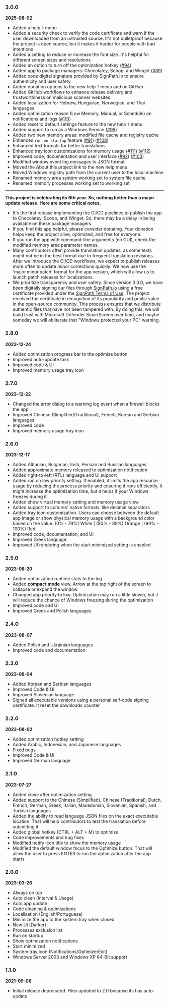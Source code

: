 ### 3.0.0

**2025-08-02**

- Added a help `?` menu
- Added a security check to verify the code certificate and warn if the user downloaded from an untrusted source. It's not bulletproof because the project is open source, but it makes it harder for people with bad intentions
- Added a setting to reduce or increase the font size. It's helpful for different screen sizes and resolutions
- Added an option to turn off the optimization hotkey ([#94](https://github.com/IgorMundstein/WinMemoryCleaner/issues/94))
- Added app to package managers: Chocolatey, Scoop, and Winget ([#89](https://github.com/IgorMundstein/WinMemoryCleaner/issues/89))
- Added code digital signature provided by SignPath.io to ensure authenticity and user safety
- Added donation options to the new help `?` menu and on GitHub
- Added GitHub workflows to enhance release delivery and trustworthiness on malicious scanner websites
- Added localization for Hebrew, Hungarian, Norwegian, and Thai languages
- Added optimization reason (Low Memory, Manual, or Schedule) on notifications and logs ([#110](https://github.com/IgorMundstein/WinMemoryCleaner/issues/110))
- Added reset to default settings feature to the new help `?` menu
- Added support to run as a Windows Service ([#96](https://github.com/IgorMundstein/WinMemoryCleaner/issues/96))
- Added two new memory areas: modified file cache and registry cache
- Enhanced `run on startup` feature ([#91](https://github.com/IgorMundstein/WinMemoryCleaner/issues/91)) ([#108](https://github.com/IgorMundstein/WinMemoryCleaner/issues/108))
- Enhanced text formats for better translations
- Enhanced tray icon customizations for memory usage ([#111](https://github.com/IgorMundstein/WinMemoryCleaner/issues/111)) ([#112](https://github.com/IgorMundstein/WinMemoryCleaner/issues/112))
- Improved code, documentation and user interface ([#92](https://github.com/IgorMundstein/WinMemoryCleaner/issues/92)) ([#103](https://github.com/IgorMundstein/WinMemoryCleaner/issues/103))
- Modified window event log messages to JSON format
- Moved the About this project link to the new help menu
- Moved Windows registry path from the current user to the local machine
- Renamed memory area system working set to system file cache
- Renamed memory processes working set to working set

---

**This project is celebrating its 6th year. So, nothing better than a major update release. Here are some critical notes.**

- It's the first release implementing the CI/CD pipelines to publish the app to Chocolatey, Scoop, and Winget. So, there may be a delay in being available on these package managers.
- If you find this app helpful, please consider donating. Your donation helps keep the project alive, optimized, and free for everyone.
- If you run the app with command-line arguments (no GUI), check the modified memory area parameter names.
- Many contributors often provide translation updates, as some texts might not be in the best format due to frequent translation revisions. After we introduce the CI/CD workflows, we expect to publish releases more often to update minor corrections quickly. We now use the 'major.minor.patch' format for the app version, which will allow us to launch patch releases for localizations.
- We prioritize transparency and user safety. Since version 3.0.0, we have been digitally signing our files through [SignPath.io](https://about.signpath.io/product/open-source) using a free certificate provided under the [SignPath Terms of Use](https://signpath.org/terms). The project received the certificate in recognition of its popularity and public value in the open-source community. This process ensures that we distribute authentic files that have not been tampered with. By doing this, we will build trust with Microsoft Defender SmartScreen over time, and maybe someday we will obliterate that "Windows protected your PC" warning.


### 2.8.0

**2023-12-24**

- Added optimization progress bar to the optimize button
- Improved auto-update task
- Improved code & UI
- Improved memory usage tray icon

### 2.7.0

**2023-12-22**

- Changed the error dialog to a warning log event when a firewall blocks the app
- Improved Chinese (Simplified/Traditional), French, Korean and Serbian languages
- Improved code
- Improved memory usage tray icon

### 2.6.0

**2023-12-17**

- Added Albanian, Bulgarian, Irish, Persian and Russian languages
- Added approximate memory released to optimization notification
- Added right-to-left (RTL) language and UI support
- Added run on low priority setting. If enabled, it limits the app resource usage by reducing the process priority and ensuring it runs efficiently. It might increase the optimization time, but it helps if your Windows freezes during it
- Added show virtual memory setting and memory usage view
- Added support to cultures' native formats, like decimal separators
- Added tray icon customization. Users can choose between the default app image or show physical memory usage with a background color based on the value. (0% - 79%) White | (80% - 89%) Orange | (90% - 100%) Red
- Improved code, documentation, and UI
- Improved Greek language
- Improved UI rendering when the start minimized setting is enabled





### 2.5.0

**2023-08-20**

- Added optimization runtime stats to the log
- Added **compact mode** view. Arrow at the top right of the screen to collapse or expand the window
- Changed app priority to low. Optimization may run a little slower, but it will reduce the chance of Windows freezing during the optimization
- Improved code and UI
- Improved Greek and Polish languages





### 2.4.0

**2023-08-07**

- Added Polish and Ukrainian languages
- Improved code and documentation

### 2.3.0

**2023-08-04**

- Added Korean and Serbian languages
- Improved Code & UI
- Improved Slovenian language
- Signed all executable versions using a personal self-code signing certificate. It reset the downloads counter

### 2.2.0

**2023-08-02**

- Added optimization hotkey setting
- Added Arabic, Indonesian, and Japanese languages
- Fixed bugs
- Improved Code & UI
- Improved German language


### 2.1.0

**2023-07-27**

- Added close after optimization setting
- Added support to the Chinese (Simplified), Chinese (Traditional), Dutch, French, German, Greek, Italian, Macedonian, Slovenian, Spanish, and Turkish languages
- Added the ability to read language JSON files on the exact executable location. That will help contributors to test the translation before submitting it
- Added global hotkey (CTRL + ALT + M) to optimize
- Code improvements and bug fixes
- Modified notify icon title to show the memory usage
- Modified the default window focus to the Optimize button. That will allow the user to press ENTER to run the optimization after the app starts


### 2.0.0

**2023-03-26**

-  Always on top
-  Auto clean (Interval & Usage)
-  Auto app update
-  Code cleaning & optimizations
-  Localization (English/Portuguese)
-  Minimize the app to the system tray when closed
-  New UI (Darker)
-  Processes exclusion list
-  Run on startup
-  Show optimization notifications
-  Start minimized
-  System tray icon (Notifications/Optimize/Exit)
-  Windows Server 2003 and Windows XP 64-Bit support


### 1.1.0

**2021-09-06**

* Initial release deprecated. Files updated to 2.0 because its has auto-update



